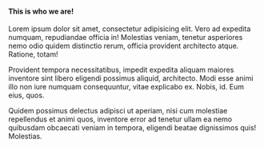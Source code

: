 #### This is who we are!

Lorem ipsum dolor sit amet, consectetur adipisicing elit. Vero ad expedita numquam, repudiandae officia in! Molestias veniam, tenetur asperiores nemo odio quidem distinctio rerum, officia provident architecto atque. Ratione, totam!

Provident tempora necessitatibus, impedit expedita aliquam maiores inventore sint libero eligendi possimus aliquid, architecto. Modi esse animi illo non iure numquam consequuntur, vitae explicabo ex. Nobis, id. Eum eius, quos.

Quidem possimus delectus adipisci ut aperiam, nisi cum molestiae repellendus et animi quos, inventore error ad tenetur ullam ea nemo quibusdam obcaecati veniam in tempora, eligendi beatae dignissimos quis! Molestias.